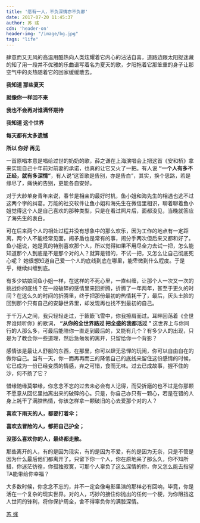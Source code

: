 ```yaml
---
title: '愿有一人，不负深情亦不负卿'
date: 2017-07-20 11:45:37
author: 苏 彧
cdn: 'header-on'
header-img: "/image/bg.jpg"
tags: "life"
---
```

肆意而又无风的高温用酷热向人类炫耀着它内心的沾沾自喜，道路边跟太阳捉迷藏的知了用一段并不优雅的乐曲谱写着名为夏天的歌，夕阳拖着它那笨重的身子让那空气中的炎热随着它的回家缓缓散去。

**我知道 那些夏天**

**就像你一样回不来**

**我也不会再对谁满怀期待**

**我知道 这个世界**

**每天都有太多遗憾**

**所以 你好 再见**

一首原唱本意是唱给过世的奶奶的歌，薛之谦在上海演唱会上把这首《安和桥》拿来实现自己十年前对前妻的承诺，也真的让它又火了一把。有人说 **“一个人有多不正经，就有多深情”**，有人说“这首歌是告别，亦是告白”，其实，换个思路，若是缘尽了，痛快的告别，更能各自安好。

对于大龄单身青年来说，春节是相亲的最好时机，鱼小姐和海先生的相遇也逃不过这两个字的纠葛。万能的社交软件让鱼小姐和海先生在微信里相识，聊着聊着鱼小姐觉得这个人是自己喜欢的那种类型，只是在看过照片后，面都没见，当晚就答应了海先生的表白。

可在后来两个人的相处过程并没有想象中的那么欢乐，因为工作的地点有一定距离，两个人不能经常见面，闹矛盾也是常有的事，闹分手两次但后来又都和好了。鱼小姐说，她是真的特别喜欢那个人，所以觉得如果不用尽全力去试一把，怎么能知道那个人到底是不是那个对的人？就算是错的，不试一把，又怎么让自己彻底死心呢？ 她很想知道自己爱一个人的底线到底在哪里，能卑微到什么程度。于是乎，继续纠缠到底。

有多少姑娘同鱼小姐一样，在这样的不死心里，一直纠缠，让那个人一次又一次的挑战你的底线？在一段破碎的感情里来回折腾，折腾了一年两年，甚至于更久的时间？在这么久的时间的折腾里，终于把那份最初的热情耗干了，最后，灰头土脸的回到那个只有自己的安静世界里，却发现再也找不到最初的自己。

于千万人之间，我只轻轻走过，于簌簌飞雪中，你我擦肩而过。耳畔回荡着《全世界谁倾听你》的歌词， **“从你的全世界路过 把全盛的我都活过 ”** 这世界上与你同行的人那么多，可最后能陪你一直走到最后的，又能有几个？有多少人的出现，只是为了教会你一些道理，然后急匆匆的离开，只留给你一个背影？

感情该是最让人舒服的东西，在那里，你可以肆无忌惮的玩闹，你可以自由自在的做你自己。当有一天，你一而再再而三的降低自己的底线来留住这份感情的时候，它已成为一份已经变质的情感，弃之可惜，食而无味。过去已成故事，握不住的沙，何不扬了它？

惜缘随缘莫攀缘，你念念不忘的过去未必会有人记得，而受折磨的也不过是你那颗不愿意从回忆里抽离出来的破碎的心。只是，你自己亦只有一颗心，若是在错的人身上耗干了满腔热情，你该怎样拿一颗破旧的心去爱那个对的人？

 **喜欢下雨天的人，都要打着伞；**

 **喜欢去冒险的人，都把自己护全；**

 **没那么喜欢你的人，最终都走散。**

那些离开的人，有的是因为现实，有的是因为不爱，有的是因为无奈，只是不管是因为什么最后他们都离开了。只留下你一个人，你在原地呆了那么久，你不知所措，你迷茫彷徨，你孤独寂寞，可那个人辜负了这么深情的你，你又怎么能去指望TA能带给你幸福？

大多数时候，你念念不忘的，并不一定会像电影里演的那样必有回响，毕竟，你是活在一个复杂的现实世界。对的人，巧妙的接住你抛出的任何一个梗，为你阻挡这人世间的锋利，将你保护周全，舍不得辜负你的满腔深情。




[苏 彧](http://weibo.com/u/6031793217?is_hot=1)
